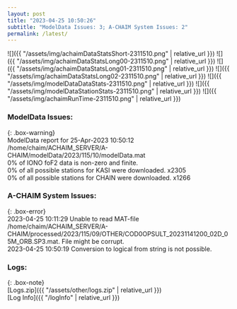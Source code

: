 ```yaml
---
layout: post
title: "2023-04-25 10:50:26"
subtitle: "ModelData Issues: 3; A-CHAIM System Issues: 2"
permalink: /latest/
---
```


![]({{ "/assets/img/achaimDataStatsShort-2311510.png" | relative_url }})
![]({{ "/assets/img/achaimDataStatsLong00-2311510.png" | relative_url }})
![]({{ "/assets/img/achaimDataStatsLong01-2311510.png" | relative_url }})
![]({{ "/assets/img/achaimDataStatsLong02-2311510.png" | relative_url }})
![]({{ "/assets/img/modelDataDataStats-2311510.png" | relative_url }})
![]({{ "/assets/img/modelDataStationStats-2311510.png" | relative_url }})
![]({{ "/assets/img/achaimRunTime-2311510.png" | relative_url }})


### ModelData Issues:  
  
{: .box-warning}  
 ModelData report for 25-Apr-2023 10:50:12   
 /home/chaim/ACHAIM_SERVER/A-CHAIM/modelData/2023/115/10/modelData.mat   
 0% of IONO foF2 data is non-zero and finite.   
 0% of all possible stations for KASI were downloaded. x2305   
 0% of all possible stations for CHAIN were downloaded. x1266   
  
### A-CHAIM System Issues:  
  
{: .box-error}  
2023-04-25 10:11:29 Unable to read MAT-file /home/chaim/ACHAIM_SERVER/A-CHAIM/processed/2023/115/09/OTHER/COD0OPSULT_20231141200_02D_05M_ORB.SP3.mat. File might be corrupt.  
2023-04-25 10:50:19 Conversion to logical from string is not possible.  

### Logs:  
  
{: .box-note}  
[Logs.zip]({{ "/assets/other/logs.zip" | relative_url }})  
[Log Info]({{ "/logInfo" | relative_url }})  
